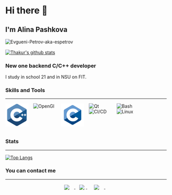 # Hi there 👋
## I'm Alina Pashkova
<p align="left"> <img src="https://komarev.com/ghpvc/?username=Just0Lina&label=Views&color=blue&style=plastic" alt="Evgueni-Petrov-aka-espetrov" /> </p>

<a href="https://github.com/Just0Lina">
 <img align="center" src="https://github-readme-stats.vercel.app/api?username=Just0Lina&show_icons=true&theme=nightowl&line_height=27" alt="Thakur's github stats"/>
</a>

### New one backend C/C++ developer

I study in school 21 and in NSU on FIT.

### Skills and Tools

---
<img align="left" alt="C++" width="72px" style="margin-right:15px" src="https://raw.githubusercontent.com/github/explore/180320cffc25f4ed1bbdfd33d4db3a66eeeeb358/topics/cpp/cpp.png" />

<img align="left" alt="OpenGl" width="72px" style="margin-right:15px"
src="https://w7.pngwing.com/pngs/28/187/png-transparent-opengl-es-khronos-group-webgl-opengl-shading-language-others-blue-3d-computer-graphics-text.png" />

<img align="left" alt="C" width="72px" style="margin-right:15px" src="https://raw.githubusercontent.com/github/explore/f3e22f0dca2be955676bc70d6214b95b13354ee8/topics/c/c.png" />

<img align="left" alt="Qt" width="72px" style="margin-right:15px" src="https://blog.skillfactory.ru/wp-content/uploads/2022/02/20211220183943qt_logo-5024734.png" />

<img align="left" alt="Bash" width="72px" style="margin-right:15px" src="https://upload.wikimedia.org/wikipedia/commons/thumb/4/4b/Bash_Logo_Colored.svg/1200px-Bash_Logo_Colored.svg.png" />

<img align="left" alt="CI/CD" width="72px" style="margin-right:15px" src="https://res.cloudinary.com/practicaldev/image/fetch/s--MGFgk-2t--/c_imagga_scale,f_auto,fl_progressive,h_900,q_auto,w_1600/https://i.imgur.com/NZZgERx.png" />

<img align="left" alt="Linux" width="72px" style="margin-right:15px" src="https://upload.wikimedia.org/wikipedia/commons/thumb/3/35/Tux.svg/640px-Tux.svg.png" />

<br />
<br />
<br />
<br />
<br />


### Stats

---

[![Top Langs](https://github-readme-stats.vercel.app/api/top-langs/?username=Just0Lina&theme=nightowl )](https://github.com/anuraghazra/github-readme-stats)



### You can contact me

---

<p align="center">
   <a href="https://vk.com/justolina">
    <img align="center" style="margin-right:15px" src="https://upload.wikimedia.org/wikipedia/commons/thumb/2/21/VK.com-logo.svg/2048px-VK.com-logo.svg.png" width="50px" />
  </a>
  &nbsp;&nbsp;
  <a href="https://t.me/al_pashkova" target="_blank" style='margin-right:10px'>
    <img align="center" style="margin-right:5px" src="https://upload.wikimedia.org/wikipedia/commons/thumb/8/83/Telegram_2019_Logo.svg/512px-Telegram_2019_Logo.svg.png" width="50px" />
  </a>
  &nbsp;&nbsp;
    <a href="mailto:a.passshkova@gmail.com" target="_blank" >
    <img align="center" style="margin-right:15px" src="https://upload.wikimedia.org/wikipedia/commons/thumb/7/7e/Gmail_icon_%282020%29.svg/800px-Gmail_icon_%282020%29.svg.png" width="50px" />
  </a>
  &nbsp;&nbsp;
</p>


<!--

Here are some ideas to get you started:

- 🔭 I’m currently working on ...✨
- 🌱 I’m currently learning ...
- 👯 I’m looking to collaborate on ...
- 🤔 I’m looking for help with ...
- 💬 Ask me about ...
- 📫 How to reach me: ...
- 😄 Pronouns: ...
- ⚡ Fun fact: ...
-->

